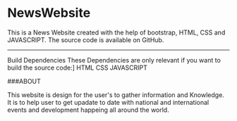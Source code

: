 # NewsWebsite

This is a News Website created with the help of bootstrap, HTML, CSS and JAVASCRIPT.
The source code is available on GitHub.

------------------------------------------------------------------------------------------------------------------------------------------------------------------------

Build Dependencies
These Dependencies are only relevant if you want to build the source code:]
HTML
CSS
JAVASCRIPT


###ABOUT

This website is design for the user's to gather information and Knowledge.
It is to help user to get upadate to date with national and international events and development happeing all around the world.
